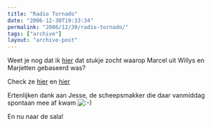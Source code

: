 ```yaml
---
title: "Radio Tornado"
date: "2006-12-30T19:33:34"
permalink: "2006/12/30/radio-tornado/"
tags: ["archive"]
layout: "archive-post"
---
```

Weet je nog dat ik [hier](http://www.donebysimon.be/2006/10/17/nen-dink/ "http://www.donebysimon.be/2006/10/17/nen-dink/") dat stukje zocht waarop Marcel uit Willys en Marjetten gebaseerd was?

Check ze [hier](http://www.youtube.com/watch?v=X78RPot6GcE "http://www.youtube.com/watch?v=X78RPot6GcE") en [hier](http://www.youtube.com/watch?v=Qcf66_a_fvg "http://www.youtube.com/watch?v=Qcf66_a_fvg")

Ertenlijken dank aan Jesse, de scheepsmakker die daar vanmiddag spontaan mee af kwam ![:-)](http://www.donebysimon.be/blog/wp-includes/images/smilies/icon_smile.gif)

En nu naar de sala!
